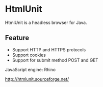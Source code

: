# HtmlUnit
HtmlUnit is a headless browser for Java.

## Feature 
* Support HTTP and HTTPS protocols
* Support cookies
* Support for submit method POST and GET

JavaScript engine: Rhino

http://htmlunit.sourceforge.net/